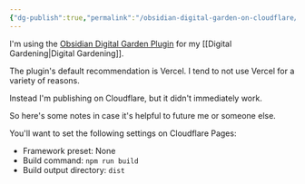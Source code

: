 ```yaml
---
{"dg-publish":true,"permalink":"/obsidian-digital-garden-on-cloudflare/"}
---
```


I'm using the [Obsidian Digital Garden Plugin](https://dg-docs.ole.dev) for my [[Digital Gardening\|Digital Gardening]].

The plugin's default recommendation is Vercel. I tend to not use Vercel for a variety of reasons.

Instead I'm publishing on Cloudflare, but it didn't immediately work. 

So here's some notes in case it's helpful to future me or someone else.

You'll want to set the following settings on Cloudflare Pages:

- Framework preset: None
- Build command: `npm run build`
- Build output directory: `dist`